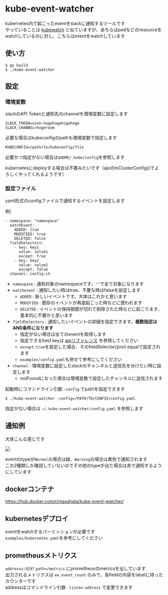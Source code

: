 kube-event-watcher
=====

kubernetes内で起こったeventをslackに通知するツールです  
やっていることは <a href="https://github.com/bitnami-labs/kubewatch">kubewatch</a> と似ていますが、あちらはpodなどのresourceをwatchしているのに対し、こちらはeventをwatchしています  


## 使い方
```
$ go build
$ ./kube-event-watcher
```

## 設定

### 環境変数
slackのAPI Tokenと通知先のchannelを環境変数に設定します

```
SLACK_TOKEN=xoxb-hogehagehigehege
SLACK_CHANNEL=hogeroom
```

必要な場合はkubeconfigのpathも環境変数で指定します

```
KUBECONFIG=/path/to/kubeconfig/file
```

必要かつ指定がない場合は`$HOME/.kube/config`を参照します

kubernetesにdeployする場合は不要みたいです（apiのInClusterConfig()でよろしくやってくれるようです）


### 設定ファイル
yaml形式のconfigファイルで通知するイベントを設定します

例）
```
- namespace: "namespace"
  watchEvent:
    ADDED: true
    MODIFIED: true
    DELETED: false
  fieldSelectors:
    - key: key1
      value: value1
      except: true
    - key: key2
      value: value2
      except: false
  channel: config-ch
```

- `namespace` : 通知対象のnamespaceです、`""`で全て対象になります
- `watchevent` : 通知したい時はtrue、不要な時はfalseを設定します
  - `ADDED` : 新しいイベントです。大体はこれかと思います
  - `MODIFIED` : 既存のイベントが再度起こった時などに使われます
  - `DELETED` : イベントの保持期間が切れて削除された時などに起こります、基本的に不要かと思います
- `fieldSelectors` : 通知したいイベントの詳細を指定できます。__複数指定はAND条件になります__
  - 指定がない場合は全てのeventを取得します
  - 指定できるfield keyは <a href="https://kubernetes.io/docs/reference/generated/kubernetes-api/v1.11/#event-v1-core">apiリファレンス</a> を参照してください
  - `except:true`を設定した場合、そのfieldSelectorはnot equalで設定されます
  - `examples/config.yaml`も併せて参考にしてください
- `channel` : 環境変数に設定したslackのチャンネルと送信先を分けたい時に設定します
  - notFoundになった場合は環境変数で設定したチャンネルに送信されます

起動時にコマンドライン引数 `-config` でpathを指定できます

```
$ ./kube-event-watcher -config=/PATH/TO/CONFIG/config.yaml
```

指定がない場合は `~/.kube-event-watcher/config.yaml` を参照します

## 通知例
大体こんな感じです

<img src="https://i.imgur.com/aZ7CbfT.jpg">


eventのtypeが`Normal`の場合は緑、`Warning`の場合は黄色で通知されます  
この2種類しか確認していないのでその他のtypeが出た場合は赤で通知するようにしています

## dockerコンテナ

https://hub.docker.com/r/masahata/kube-event-watcher/

## kubernetesデプロイ

eventをwatchするパーミッションが必要です  
`examples/kubernetes.yaml`を参考にしてください

## prometheusメトリクス
`address=:9297` `path=/metrics` にprometheusのmetricsを出しています  
出力されるメトリクスは `ew_event_count` のみで、各fieldの内容をlabelに持ったカウンターです  
addressはコマンドライン引数 `-listen-address` で変更できます  
